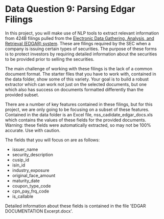 # Data Question 9: Parsing Edgar Filings

In this project, you will make use of NLP tools to extract relevant information from 424B filings pulled from the [Electronic Data Gathering, Analysis, and Retrieval (EDGAR) system](https://www.sec.gov/edgar.shtml).  These are filings required by the SEC when a company is issuing certain types of securities. The purpose of these forms is to protect investors by requiring detailed information about the securities to be provided prior to selling the securities.

The main challenge of working with these filings is the lack of a common document format. The starter files that you have to work with, contained in the data folder, show some of this variety. Your goal is to build a robust extractor which can work not just on the selected documents, but one which also has success on documents formatted differently than the provided subset. 

There are a number of key features contained in these filings, but for this project, we are only going to be focusing on a subset of these features. Contained in the data folder is an Excel file, nss_cadidate_edgar_docs.xls which contains the values of these fields for the provided documents. Warning: these fields were automatically extracted, so may not be 100% accurate. Use with caution.

The fields that you will focus on are as follows:

 * issuer_name
 * security_description
 * cusip_id
 * isin_id
 * industry_exposure
 * original_face_amount
 * maturity_date
 * coupon_type_code
 * cpn_pay_frq_code
 * is_callable

Detailed information about these fields is contained in the file 'EDGAR DOCUMENTATION Excerpt.docx'.

